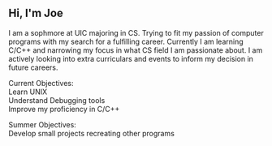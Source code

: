## Hi, I'm Joe

I am a sophmore at UIC majoring in CS. Trying to fit my passion of computer programs with my search for a fulfilling career. 
Currently I am learning C/C++ and narrowing my focus in what CS field I am passionate about. I am actively looking into extra curriculars and events to inform my decision in future careers.

Current Objectives:<br>
    Learn UNIX<br>
  Understand Debugging tools<br>
  Improve my proficiency in C/C++<br>

Summer Objectives:<br>
  Develop small projects recreating other programs
  
<!--
**JoeWu55/JoeWu55** is a ✨ _special_ ✨ repository because its `README.md` (this file) appears on your GitHub profile.

Here are some ideas to get you started:

- 🔭 I’m currently working on ...
- 🌱 I’m currently learning ...
- 👯 I’m looking to collaborate on ...
- 🤔 I’m looking for help with ...
- 💬 Ask me about ...
- 📫 How to reach me: ...
- 😄 Pronouns: ...
- ⚡ Fun fact: ...
-->
